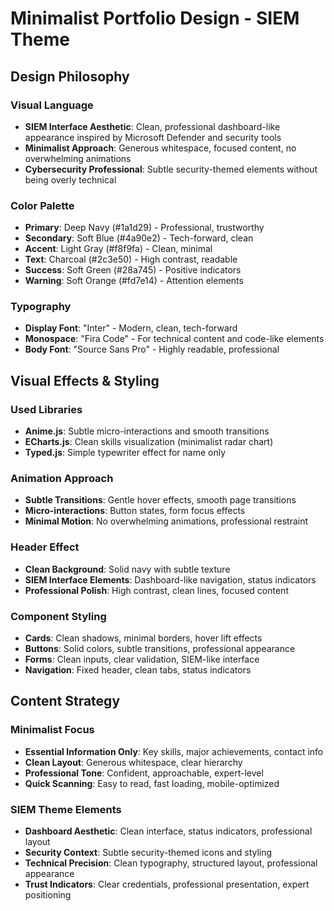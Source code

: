 # Minimalist Portfolio Design - SIEM Theme

## Design Philosophy

### Visual Language
- **SIEM Interface Aesthetic**: Clean, professional dashboard-like appearance inspired by Microsoft Defender and security tools
- **Minimalist Approach**: Generous whitespace, focused content, no overwhelming animations
- **Cybersecurity Professional**: Subtle security-themed elements without being overly technical

### Color Palette
- **Primary**: Deep Navy (#1a1d29) - Professional, trustworthy
- **Secondary**: Soft Blue (#4a90e2) - Tech-forward, clean
- **Accent**: Light Gray (#f8f9fa) - Clean, minimal
- **Text**: Charcoal (#2c3e50) - High contrast, readable
- **Success**: Soft Green (#28a745) - Positive indicators
- **Warning**: Soft Orange (#fd7e14) - Attention elements

### Typography
- **Display Font**: "Inter" - Modern, clean, tech-forward
- **Monospace**: "Fira Code" - For technical content and code-like elements
- **Body Font**: "Source Sans Pro" - Highly readable, professional

## Visual Effects & Styling

### Used Libraries
- **Anime.js**: Subtle micro-interactions and smooth transitions
- **ECharts.js**: Clean skills visualization (minimalist radar chart)
- **Typed.js**: Simple typewriter effect for name only

### Animation Approach
- **Subtle Transitions**: Gentle hover effects, smooth page transitions
- **Micro-interactions**: Button states, form focus effects
- **Minimal Motion**: No overwhelming animations, professional restraint

### Header Effect
- **Clean Background**: Solid navy with subtle texture
- **SIEM Interface Elements**: Dashboard-like navigation, status indicators
- **Professional Polish**: High contrast, clean lines, focused content

### Component Styling
- **Cards**: Clean shadows, minimal borders, hover lift effects
- **Buttons**: Solid colors, subtle transitions, professional appearance
- **Forms**: Clean inputs, clear validation, SIEM-like interface
- **Navigation**: Fixed header, clean tabs, status indicators

## Content Strategy

### Minimalist Focus
- **Essential Information Only**: Key skills, major achievements, contact info
- **Clean Layout**: Generous whitespace, clear hierarchy
- **Professional Tone**: Confident, approachable, expert-level
- **Quick Scanning**: Easy to read, fast loading, mobile-optimized

### SIEM Theme Elements
- **Dashboard Aesthetic**: Clean interface, status indicators, professional layout
- **Security Context**: Subtle security-themed icons and styling
- **Technical Precision**: Clean typography, structured layout, professional appearance
- **Trust Indicators**: Clear credentials, professional presentation, expert positioning